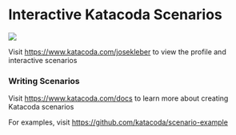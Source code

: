 # Interactive Katacoda Scenarios

[![](http://shields.katacoda.com/katacoda/josekleber/count.svg)](https://www.katacoda.com/josekleber "Get your profile on Katacoda.com")

Visit https://www.katacoda.com/josekleber to view the profile and interactive scenarios

### Writing Scenarios
Visit https://www.katacoda.com/docs to learn more about creating Katacoda scenarios

For examples, visit https://github.com/katacoda/scenario-example
